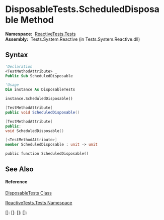 # DisposableTests.ScheduledDisposable Method

**Namespace:**  [ReactiveTests.Tests](ReactiveTests.Tests\ReactiveTests.Tests.md)  
**Assembly:**  Tests.System.Reactive (in Tests.System.Reactive.dll)

## Syntax

```vb
'Declaration
<TestMethodAttribute> _
Public Sub ScheduledDisposable
```

```vb
'Usage
Dim instance As DisposableTests

instance.ScheduledDisposable()
```

```csharp
[TestMethodAttribute]
public void ScheduledDisposable()
```

```c++
[TestMethodAttribute]
public:
void ScheduledDisposable()
```

```fsharp
[<TestMethodAttribute>]
member ScheduledDisposable : unit -> unit 
```

```jscript
public function ScheduledDisposable()
```

## See Also

#### Reference

[DisposableTests Class](DisposableTests\DisposableTests.md)

[ReactiveTests.Tests Namespace](ReactiveTests.Tests\ReactiveTests.Tests.md)

[]: 
[]: 
[]: 
[]: 